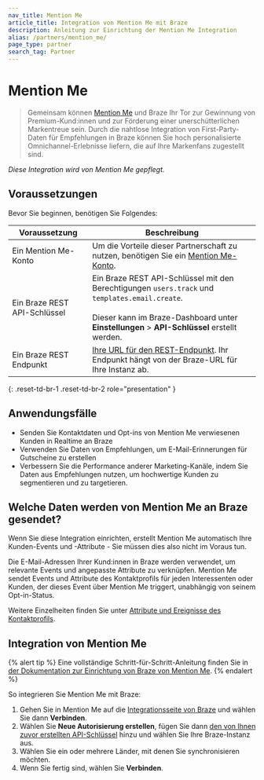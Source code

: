 ```yaml
---
nav_title: Mention Me
article_title: Integration von Mention Me mit Braze
description: Anleitung zur Einrichtung der Mention Me Integration
alias: /partners/mention_me/
page_type: partner
search_tag: Partner
---
```


# Mention Me

> Gemeinsam können [Mention Me](https://www.mention-me.com/) und Braze Ihr Tor zur Gewinnung von Premium-Kund:innen und zur Förderung einer unerschütterlichen Markentreue sein. Durch die nahtlose Integration von First-Party-Daten für Empfehlungen in Braze können Sie hoch personalisierte Omnichannel-Erlebnisse liefern, die auf Ihre Markenfans zugestellt sind.

_Diese Integration wird von Mention Me gepflegt._

## Voraussetzungen

Bevor Sie beginnen, benötigen Sie Folgendes:

| Voraussetzung          | Beschreibung                                                                                                                                |
|-----------------------|--------------------------------------------------------------------------------------------------------------------------------------------|
| Ein Mention Me-Konto   | Um die Vorteile dieser Partnerschaft zu nutzen, benötigen Sie ein [Mention Me-Konto](https://mention-me.com/login).                                                                     |
| Ein Braze REST API-Schlüssel  | Ein Braze REST API-Schlüssel mit den Berechtigungen `users.track` und `templates.email.create`. <br><br> Dieser kann im Braze-Dashboard unter **Einstellungen** > **API-Schlüssel** erstellt werden. |
| Ein Braze REST Endpunkt | [Ihre URL für den REST-Endpunkt]({{site.baseurl}}/developer_guide/rest_api/basics/#endpoints). Ihr Endpunkt hängt von der Braze-URL für Ihre Instanz ab.|
{: .reset-td-br-1 .reset-td-br-2 role="presentation" }

## Anwendungsfälle

* Senden Sie Kontaktdaten und Opt-ins von Mention Me verwiesenen Kunden in Realtime an Braze
* Verwenden Sie Daten von Empfehlungen, um E-Mail-Erinnerungen für Gutscheine zu erstellen
* Verbessern Sie die Performance anderer Marketing-Kanäle, indem Sie Daten aus Empfehlungen nutzen, um hochwertige Kunden zu segmentieren und zu targetieren.

## Welche Daten werden von Mention Me an Braze gesendet?

Wenn Sie diese Integration einrichten, erstellt Mention Me automatisch Ihre Kunden-Events und -Attribute - Sie müssen dies also nicht im Voraus tun.

Die E-Mail-Adressen Ihrer Kund:innen in Braze werden verwendet, um relevante Events und angepasste Attribute zu verknüpfen. Mention Me sendet Events und Attribute des Kontaktprofils für jeden Interessenten oder Kunden, der dieses Event über Mention Me triggert, unabhängig von seinem Opt-in-Status.

Weitere Einzelheiten finden Sie unter [Attribute und Ereignisse des Kontaktprofils](https://help.mention-me.com/hc/en-gb/articles/26677937177501-What-Mention-Me-data-is-sent-to-Braze).

## Integration von Mention Me

{% alert tip %}
Eine vollständige Schritt-für-Schritt-Anleitung finden Sie in [der Dokumentation zur Einrichtung von Braze von Mention Me](https://help.mention-me.com/hc/en-gb/articles/26151773368221-How-to-setup-Braze-with-Mention-Me).
{% endalert %}

So integrieren Sie Mention Me mit Braze:

1. Gehen Sie in Mention Me auf die [Integrationsseite von Braze](https://mention-me.com/merchant/~/integrations/braze) und wählen Sie dann **Verbinden**.
2. Wählen Sie **Neue Autorisierung erstellen**, fügen Sie dann [den von Ihnen zuvor erstellten API-Schlüssel](#prerequisites) hinzu und wählen Sie Ihre Braze-Instanz aus.
3. Wählen Sie ein oder mehrere Länder, mit denen Sie synchronisieren möchten.
4. Wenn Sie fertig sind, wählen Sie **Verbinden**.
